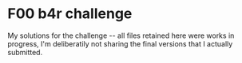 # F00 b4r challenge

My solutions for the challenge -- all files retained here were works in progress, I'm deliberatily not sharing the final versions that I actually submitted.
